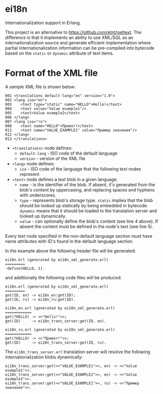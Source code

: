 ei18n
=====

Internationalization support in Erlang.

This project is an alternative to https://github.com/etnt/gettext. The difference
is that it implements an ability to use XML/SQL as an internationalization source and
generate efficient implementation where partial internationalization information
can be pre-compiled into bytecode based on the `static` or `dynamic` attribute
of text items.

Format of the XML file
======================

A sample XML file is shown below:

    001 <translations default-lang="en" version="1.0">
    002 <lang iso="en">
    003    <text type="static" name="HELLO">Hello!</text>
    004    <text value="Value example1"/>
    005    <text>Value example2</text>
    006 </lang>
    007 <lang iso="ru">
    008    <text name="HELLO">Привет!</text>
    011    <text name="VALUE_EXAMPLE1" value="Пример значения"/>
    012 </lang>
    013 </translations>

* `<translations>` node defines:
    * `default-lang` - ISO code of the default language
    * `version` - version of the XML file
* `<lang>` node defines:
    * `iso` - ISO code of the language that the following text nodes represent
* `<text>` node defines a text blob in a given language.
    * `name` - is the identifier of the blob. If absent, it's generated from
               the blob's content by uppercasing, and replacing spaces and hyphens
               with underscores.
    * `type` - represents blob's storage type.  `static` implies that the blob
               should be looked up statically by being embedded in bytecode.
               `dynamic` means that it should be loaded to the translation server
               and looked up dynamically.
    * `value` - can optionally define the blob's content (see line 4 above).
               If absent the content must be defined in the node's text (see line 5).

Every text node specified in the non-default language section must have name attributes
with ID's found in the default language section.

In the example above the following header file will be generated:

    ei18n.hrl (generated by ei18n_xml_generate.erl)
    =========
    -define(HELLO, 1).

and additionally the following code files will be produced:

    ei18n.erl (generated by ei18n_xml_generate.erl)
    =========
    get(ID, en) -> ei18n_en:get(ID);
    get(ID, ru) -> ei18n_ru:get(ID).

    ei18n_en.erl (generated by ei18n_xml_generate.erl)
    ============
    get(?HELLO) -> <<"Hello!">>;
    get(ID)     -> ei18n_trans_server:get(ID, en).

    ei18n_ru.erl (generated by ei18n_xml_generate.erl)
    ============
    get(?HELLO) -> <<"Привет!">>;
    get(ID)     -> ei18n_trans_server:get(ID, ru).

    
The `ei18n_trans_server.erl` translation server will resolve the following
internationalization blobs dynamically:

    ei18n_trans_server:get(<<"VALUE_EXAMPLE1">>, en) -> <<"Value example1">>.
    ei18n_trans_server:get(<<"VALUE_EXAMPLE2">>, en) -> <<"Value example2">>.
    ei18n_trans_server:get(<<"VALUE_EXAMPLE1">>, ru) -> <<"Пример значения">>.

